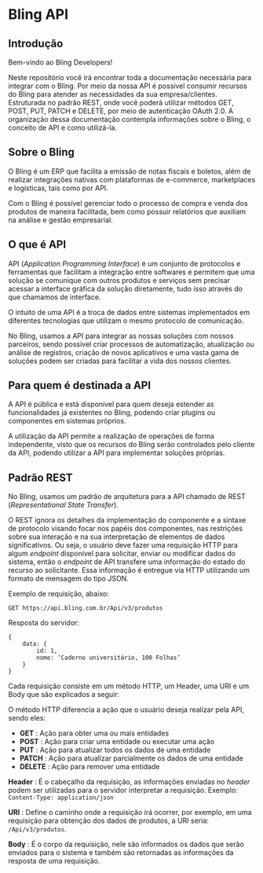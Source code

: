 # Bling API

## Introdução

Bem-vindo ao Bling Developers!

Neste repositório você irá encontrar toda a documentação necessária para integrar com o Bling. Por meio da nossa API é possível consumir recursos do Bling para atender as necessidades da sua empresa/clientes. Estruturada no padrão REST, onde você poderá utilizar métodos GET, POST, PUT, PATCH e DELETE, por meio de autenticação OAuth 2.0. A organização dessa documentação contempla informações sobre o Bling, o conceito de API e como utilizá-la.

## Sobre o Bling

O Bling é um ERP que facilita a emissão de notas fiscais e boletos, além de realizar integrações nativas com plataformas de e-commerce, marketplaces e logísticas, tais como por API.

Com o Bling é possível gerenciar todo o processo de compra e venda dos produtos de maneira facilitada, bem como possuir relatórios que auxiliam na análise e gestão empresarial.

## O que é API

API (_Application Programming Interface_) é um conjunto de protocolos e ferramentas que facilitam a integração entre softwares e permitem que uma solução se comunique com outros produtos e serviços sem precisar acessar a interface gráfica da solução diretamente, tudo isso através do que chamamos de interface.

O intuito de uma API é a troca de dados entre sistemas implementados em diferentes tecnologias que utilizam o mesmo protocolo de comunicação.

No Bling, usamos a API para integrar as nossas soluções com nossos parceiros, sendo possível criar processos de automatização, atualização ou análise de registros, criação de novos aplicativos e uma vasta gama de soluções podem ser criadas para facilitar a vida dos nossos clientes.

## Para quem é destinada a API

A API é pública e está disponível para quem deseja estender as funcionalidades já existentes no Bling, podendo criar plugins ou componentes em sistemas próprios.

A utilização da API permite a realização de operações de forma independente, visto que os recursos do Bling serão controlados pelo cliente da API, podendo utilizar a API para implementar soluções próprias.

## Padrão REST

No Bling, usamos um padrão de arquitetura para a API chamado de REST (_Representational State Transfer_).

O REST ignora os detalhes da implementação do componente e a sintaxe de protocolo visando focar nos papéis dos componentes, nas restrições sobre sua interação e na sua interpretação de elementos de dados significativos. Ou seja, o usuário deve fazer uma requisição HTTP para algum _endpoint_ disponível para solicitar, enviar ou modificar dados do sistema, então o _endpoint_ de API transfere uma informação do estado do recurso ao solicitante. Essa informação é entregue via HTTP utilizando um formato de mensagem do tipo JSON.

Exemplo de requisição, abaixo:

`GET https://api.bling.com.br/Api/v3/produtos`

Resposta do servidor:

    {
        data: {
            id: 1,
            nome: ‘Caderno universitário, 100 Folhas’
        }
    }

Cada requisição consiste em um método HTTP, um Header, uma URI e um Body que são explicados a seguir:

O método HTTP diferencia a ação que o usuário deseja realizar pela API, sendo eles:

  * **GET** : Ação para obter uma ou mais entidades
  * **POST** : Ação para criar uma entidade ou executar uma ação
  * **PUT** : Ação para atualizar todos os dados de uma entidade
  * **PATCH** : Ação para atualizar parcialmente os dados de uma entidade
  * **DELETE** : Ação para remover uma entidade

**Header** : É o cabeçalho da requisição, as informações enviadas no _header_ podem ser utilizadas para o servidor interpretar a requisição. Exemplo: `Content-Type: application/json`

**URI** : Define o caminho onde a requisição irá ocorrer, por exemplo, em uma requisição para obtenção dos dados de produtos, a URI seria: `/Api/v3/produtos`.

**Body** : É o corpo da requisição, nele são informados os dados que serão enviados para o sistema e também são retornadas as informações da resposta de uma requisição.